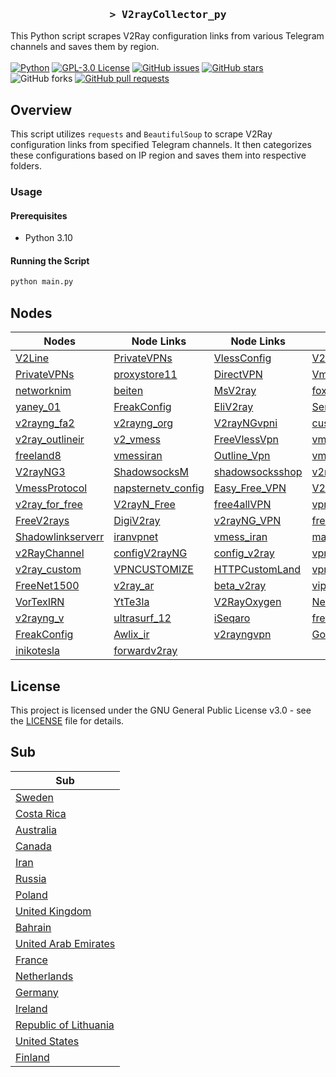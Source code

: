 <h3 align="center">
    <samp>&gt; V2rayCollector_py</samp>
</h3>

This Python script scrapes V2Ray configuration links from various Telegram channels and saves them by region.
<br>
<br>
[![Python](https://img.shields.io/badge/python-3670A0?style=for-the-badge&logo=python&logoColor=ffdd54)](https://github.com/MhdiTaheri/V2rayCollector_Py)
[![GPL-3.0 License](https://img.shields.io/badge/License-GPL--3.0-blue?style=for-the-badge)](./LICENSE)
[![GitHub issues](https://img.shields.io/github/issues/MhdiTaheri/V2rayCollector_Py?style=for-the-badge)](https://github.com/MhdiTaheri/V2rayCollector_Py/issues)
[![GitHub stars](https://img.shields.io/github/stars/MhdiTaheri/V2rayCollector_Py?style=for-the-badge)](https://github.com/MhdiTaheri/V2rayCollector_Py/stargazers)
![GitHub forks](https://img.shields.io/github/forks/MhdiTaheri/V2rayCollector_py?style=for-the-badge)
[![GitHub pull requests](https://img.shields.io/github/issues-pr/MhdiTaheri/V2rayCollector_py?style=for-the-badge)](https://github.com/MhdiTaheri/V2rayCollector_Py/pulls)


## Overview
This script utilizes `requests` and `BeautifulSoup` to scrape V2Ray configuration links from specified Telegram channels. It then categorizes these configurations based on IP region and saves them into respective folders.

### Usage

#### Prerequisites

- Python 3.10

#### Running the Script

```bash
python main.py
```

## Nodes

| Nodes | Node Links | Node Links | Node Links | Node Links |
|------------|------------|------------|------------|------------|
| [V2Line](https://t.me/s/v2line) | [PrivateVPNs](https://t.me/s/PrivateVPNs) | [VlessConfig](https://t.me/s/VlessConfig) | [V2pedia](https://t.me/s/V2pedia) | [v2rayNG_Matsuri](https://t.me/s/v2rayNG_Matsuri) |
| [PrivateVPNs](https://t.me/s/PrivateVPNs) | [proxystore11](https://t.me/s/proxystore11) | [DirectVPN](https://t.me/s/DirectVPN) | [VmessProtocol](https://t.me/s/VmessProtocol) | [OutlineVpnOfficial](https://t.me/s/OutlineVpnOfficial) |
| [networknim](https://t.me/s/networknim) | [beiten](https://t.me/s/beiten) | [MsV2ray](https://t.me/s/MsV2ray) | [foxrayiran](https://t.me/s/foxrayiran) | [DailyV2RY](https://t.me/s/DailyV2RY) |
| [yaney_01](https://t.me/s/yaney_01) | [FreakConfig](https://t.me/s/FreakConfig) | [EliV2ray](https://t.me/s/EliV2ray) | [ServerNett](https://t.me/s/ServerNett) | [proxystore11](https://t.me/s/proxystore11) |
| [v2rayng_fa2](https://t.me/s/v2rayng_fa2) | [v2rayng_org](https://t.me/s/v2rayng_org) | [V2rayNGvpni](https://t.me/s/V2rayNGvpni) | [custom_14](https://t.me/s/custom_14) | [v2rayNG_VPNN](https://t.me/s/v2rayNG_VPNN) |
| [v2ray_outlineir](https://t.me/s/v2ray_outlineir) | [v2_vmess](https://t.me/s/v2_vmess) | [FreeVlessVpn](https://t.me/s/FreeVlessVpn) | [vmess_vless_v2rayng](https://t.me/s/vmess_vless_v2rayng) | [PrivateVPNs](https://t.me/s/PrivateVPNs) |
| [freeland8](https://t.me/s/freeland8) | [vmessiran](https://t.me/s/vmessiran) | [Outline_Vpn](https://t.me/s/Outline_Vpn) | [vmessq](https://t.me/s/vmessq) | [WeePeeN](https://t.me/s/WeePeeN) |
| [V2rayNG3](https://t.me/s/V2rayNG3) | [ShadowsocksM](https://t.me/s/ShadowsocksM) | [shadowsocksshop](https://t.me/s/shadowsocksshop) | [v2rayan](https://t.me/s/v2rayan) | [ShadowSocks_s](https://t.me/s/ShadowSocks_s) |
| [VmessProtocol](https://t.me/s/VmessProtocol) | [napsternetv_config](https://t.me/s/napsternetv_config) | [Easy_Free_VPN](https://t.me/s/Easy_Free_VPN) | [V2Ray_FreedomIran](https://t.me/s/V2Ray_FreedomIran) | [V2RAY_VMESS_free](https://t.me/s/V2RAY_VMESS_free) |
| [v2ray_for_free](https://t.me/s/v2ray_for_free) | [V2rayN_Free](https://t.me/s/V2rayN_Free) | [free4allVPN](https://t.me/s/free4allVPN) | [vpn_ocean](https://t.me/s/vpn_ocean) | [configV2rayForFree](https://t.me/s/configV2rayForFree) |
| [FreeV2rays](https://t.me/s/FreeV2rays) | [DigiV2ray](https://t.me/s/DigiV2ray) | [v2rayNG_VPN](https://t.me/s/v2rayNG_VPN) | [freev2rayssr](https://t.me/s/freev2rayssr) | [v2rayn_server](https://t.me/s/v2rayn_server) |
| [Shadowlinkserverr](https://t.me/s/Shadowlinkserverr) | [iranvpnet](https://t.me/s/iranvpnet) | [vmess_iran](https://t.me/s/vmess_iran) | [mahsaamoon1](https://t.me/s/mahsaamoon1) | [V2RAY_NEW](https://t.me/s/V2RAY_NEW) |
| [v2RayChannel](https://t.me/s/v2RayChannel) | [configV2rayNG](https://t.me/s/configV2rayNG) | [config_v2ray](https://t.me/s/config_v2ray) | [vpn_proxy_custom](https://t.me/s/vpn_proxy_custom) | [vpnmasi](https://t.me/s/vpnmasi) |
| [v2ray_custom](https://t.me/s/v2ray_custom) | [VPNCUSTOMIZE](https://t.me/s/VPNCUSTOMIZE) | [HTTPCustomLand](https://t.me/s/HTTPCustomLand) | [vpn_proxy_custom](https://t.me/s/vpn_proxy_custom) | [ViPVpn_v2ray](https://t.me/s/ViPVpn_v2ray) |
| [FreeNet1500](https://t.me/s/FreeNet1500) | [v2ray_ar](https://t.me/s/v2ray_ar) | [beta_v2ray](https://t.me/s/beta_v2ray) | [vip_vpn_2022](https://t.me/s/vip_vpn_2022) | [FOX_VPN66](https://t.me/s/FOX_VPN66) |
| [VorTexIRN](https://t.me/s/VorTexIRN) | [YtTe3la](https://t.me/s/YtTe3la) | [V2RayOxygen](https://t.me/s/V2RayOxygen) | [Network_442](https://t.me/s/Network_442) | [VPN_443](https://t.me/s/VPN_443) |
| [v2rayng_v](https://t.me/s/v2rayng_v) | [ultrasurf_12](https://t.me/s/ultrasurf_12) | [iSeqaro](https://t.me/s/iSeqaro) | [frev2rayng](https://t.me/s/frev2rayng) | [frev2ray](https://t.me/s/frev2ray) |
| [FreakConfig](https://t.me/s/FreakConfig) | [Awlix_ir](https://t.me/s/Awlix_ir) | [v2rayngvpn](https://t.me/s/v2rayngvpn) | [God_CONFIG](https://t.me/s/God_CONFIG) | [Configforvpn01](https://t.me/s/Configforvpn01) |
| [inikotesla](https://t.me/s/inikotesla) | [forwardv2ray](https://t.me/s/forwardv2ray) |  |  |  |

## License

This project is licensed under the GNU General Public License v3.0 - see the [LICENSE](LICENSE) file for details.
## Sub
| Sub |
|-----|
| [Sweden](https://raw.githubusercontent.com/MhdiTaheri/V2rayCollector_Py/main/sub/Sweden/config.txt) |
| [Costa Rica](https://raw.githubusercontent.com/MhdiTaheri/V2rayCollector_Py/main/sub/Costa%20Rica/config.txt) |
| [Australia](https://raw.githubusercontent.com/MhdiTaheri/V2rayCollector_Py/main/sub/Australia/config.txt) |
| [Canada](https://raw.githubusercontent.com/MhdiTaheri/V2rayCollector_Py/main/sub/Canada/config.txt) |
| [Iran](https://raw.githubusercontent.com/MhdiTaheri/V2rayCollector_Py/main/sub/Iran/config.txt) |
| [Russia](https://raw.githubusercontent.com/MhdiTaheri/V2rayCollector_Py/main/sub/Russia/config.txt) |
| [Poland](https://raw.githubusercontent.com/MhdiTaheri/V2rayCollector_Py/main/sub/Poland/config.txt) |
| [United Kingdom](https://raw.githubusercontent.com/MhdiTaheri/V2rayCollector_Py/main/sub/United%20Kingdom/config.txt) |
| [Bahrain](https://raw.githubusercontent.com/MhdiTaheri/V2rayCollector_Py/main/sub/Bahrain/config.txt) |
| [United Arab Emirates](https://raw.githubusercontent.com/MhdiTaheri/V2rayCollector_Py/main/sub/United%20Arab%20Emirates/config.txt) |
| [France](https://raw.githubusercontent.com/MhdiTaheri/V2rayCollector_Py/main/sub/France/config.txt) |
| [Netherlands](https://raw.githubusercontent.com/MhdiTaheri/V2rayCollector_Py/main/sub/Netherlands/config.txt) |
| [Germany](https://raw.githubusercontent.com/MhdiTaheri/V2rayCollector_Py/main/sub/Germany/config.txt) |
| [Ireland](https://raw.githubusercontent.com/MhdiTaheri/V2rayCollector_Py/main/sub/Ireland/config.txt) |
| [Republic of Lithuania](https://raw.githubusercontent.com/MhdiTaheri/V2rayCollector_Py/main/sub/Republic%20of%20Lithuania/config.txt) |
| [United States](https://raw.githubusercontent.com/MhdiTaheri/V2rayCollector_Py/main/sub/United%20States/config.txt) |
| [Finland](https://raw.githubusercontent.com/MhdiTaheri/V2rayCollector_Py/main/sub/Finland/config.txt) |



























































































































































































































































































































































































































































































































































































































































































































































































































































































































































































































































































































































































































































































































































































































































































































































































































































































































































































































































































































































































































































































































































































































































































































































































































































































































































































































































































































































































































































































































































































































































































































































































































































































































































